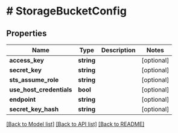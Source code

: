 # # StorageBucketConfig

## Properties

Name | Type | Description | Notes
------------ | ------------- | ------------- | -------------
**access_key** | **string** |  | [optional]
**secret_key** | **string** |  | [optional]
**sts_assume_role** | **string** |  | [optional]
**use_host_credentials** | **bool** |  | [optional]
**endpoint** | **string** |  | [optional]
**secret_key_hash** | **string** |  | [optional]

[[Back to Model list]](../../README.md#models) [[Back to API list]](../../README.md#endpoints) [[Back to README]](../../README.md)
